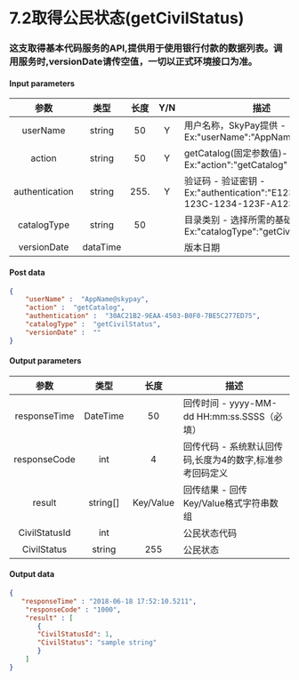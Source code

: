 # 7.2取得公民状态(getCivilStatus)
### 这支取得基本代码服务的API,提供用于使用银行付款的数据列表。调用服务时,versionDate请传空值，一切以正式环境接口为准。

#### Input parameters
| 参数                        |    类型     | 长度   |Y/N |描述|
| :-------------------------: | :-----------: |:-----:|:----:|--------------------------------|   
|userName|string|50|Y|用户名称，SkyPay提供 - Ex:"userName":"AppName@skypay"|
|action|string|50|Y|getCatalog(固定参数值)- Ex:"action":"getCatalog"|
|authentication |string |255.|Y|验证码 - 验证密钥 - Ex:"authentication":"E1234567-123C-1234-123F-A12345670"|
|catalogType |string|50||目录类别 - 选择所需的基础代码类别 - Ex:"catalogType":"getCivilStatus"|
|versionDate |dataTime|||版本日期|


#### Post data
```json
{
    "userName" :  "AppName@skypay",
    "action" :  "getCatalog",
    "authentication" :  "30AC21B2-9EAA-4503-B0F0-7BE5C277ED75",
    "catalogType" :  "getCivilStatus",
    "versionDate" :  ""
}
```

#### Output parameters
| 参数                        |    类型     | 长度    |描述|
| :-------------------------: | :-----------: |:-----:|--------------------------------|   
|responseTime |DateTime|50|回传时间 - yyyy-MM-dd HH:mm:ss.SSSS（必填）|
|responseCode |int|4|回传代码 - 系统默认回传码,长度为4的数字,标准参考回码定义|
|result |string[]|Key/Value|回传结果 - 回传Key/Value格式字符串数组|
|CivilStatusId|int||公民状态代码|
|CivilStatus|string|255|公民状态|

#### Output data
```json
{
   "responseTime" : "2018-06-18 17:52:10.5211",
    "responseCode" : "1000",
    "result" : [
       { 
       "CivilStatusId": 1,
       "CivilStatus": "sample string"
       }
    ]
}
```